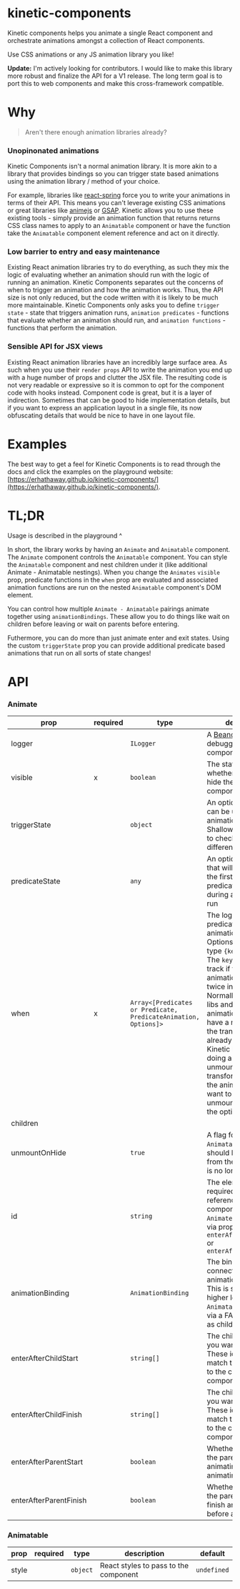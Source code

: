 # kinetic-components

Kinetic components helps you animate a single React component and orchestrate animations amongst a collection of React components.

Use CSS animations or any JS animation library you like!

**Update:** I'm actively looking for contributors. I would like to make this library more robust and finalize the API for a V1 release. The long term goal is to port this to web components and make this cross-framework compatible.

# Why

> Aren't there enough animation libraries already?

### Unopinonated animations

Kinetic Components isn't a normal animation library. It is more akin to a library that provides bindings so you can trigger state based animations using the animation library / method of your choice.

For example, libraries like [react-spring](https://github.com/react-spring/react-spring) force you to write your animations in terms of their API. This means you can't leverage existing CSS animations or great libraries like [animejs](https://github.com/juliangarnier/anime/) or [GSAP](https://github.com/greensock/GreenSock-JS/). Kinetic allows you to use these existing tools - simply provide an animation function that returns returns CSS class names to apply to an `Animatable` component or have the function take the `Animatable` component element reference and act on it directly.

### Low barrier to entry and easy maintenance

Existing React animation libraries try to do everything, as such they mix the logic of evaluating whether an animation should run with the logic of running an animation. Kinetic Components separates out the concerns of when to trigger an animation and how the animation works. Thus, the API size is not only reduced, but the code written with it is likely to be much more maintainable. Kinetic Components only asks you to define `trigger state` - state that triggers animation runs, `animation predicates` - functions that evaluate whether an animation should run, and `animation functions` - functions that perform the animation.

### Sensible API for JSX views

Existing React animation libraries have an incredibly large surface area. As such when you use their `render props` API to write the animation you end up with a huge number of props and clutter the JSX file. The resulting code is not very readable or expressive so it is common to opt for the component code with hooks instead. Component code is great, but it is a layer of indirection. Sometimes that can be good to hide implementation details, but if you want to express an application layout in a single file, its now obfuscating details that would be nice to have in one layout file.

# Examples

The best way to get a feel for Kinetic Components is to read through the docs and click the examples on the playground website: [https://erhathaway.github.io/kinetic-components/](https://erhathaway.github.io/kinetic-components/).

# TL;DR

Usage is described in the playground ^

In short, the library works by having an `Animate` and `Animatable` component. The `Animate` component controls the `Animatable` component. You can style the `Animatable` component and nest children under it (like additional Animate - Animatable nestings). When you change the `Animates` `visible` prop, predicate functions in the `when` prop are evaluated and associated animation functions are run on the nested `Animatable` component's DOM element.

You can control how multiple `Animate - Animatable` pairings animate together using `animationBindings`. These allow you to do things like wait on children before leaving or wait on parents before entering.

Futhermore, you can do more than just animate enter and exit states. Using the custom `triggerState` prop you can provide additional predicate based animations that run on all sorts of state changes!

# API

### Animate

| prop                   | required | type                                                            | description                                                                                                                                                                                                                                                                                                                                                                                                                                                        |
| ---------------------- | -------- | --------------------------------------------------------------- | ------------------------------------------------------------------------------------------------------------------------------------------------------------------------------------------------------------------------------------------------------------------------------------------------------------------------------------------------------------------------------------------------------------------------------------------------------------------ |
| logger                 |          | `ILogger`                                                       | A [Beano](https://github.com/erhathaway/beano) logger to get debugging info for this component                                                                                                                                                                                                                                                                                                                                                                     |
| visible                | x        | `boolean`                                                       | The state that controls whether to show or hide the `Animatable` component                                                                                                                                                                                                                                                                                                                                                                                         |  |
| triggerState           |          | `object`                                                        | An optional object that can be used to trigger animation runs. Shallow diffs are used to check for differences                                                                                                                                                                                                                                                                                                                                                     |
| predicateState         |          | `any`                                                           | An optional state prop that will be passed as the first arg to predicate functions during an animation run                                                                                                                                                                                                                                                                                                                                                         |
| when                   | x        | `Array<[Predicates or Predicate, PredicateAnimation, Options]>` | The logic that has predicate - animationFn pairings. Options is an object of type `{key: string}`. The `key` is used to track if the same animation is applied twice in a row. Normally, animation libs and CSS animations would have a noop action b/c the transform is already applied. Kinetic handles this by doing a component unmount to clear the transforms then it runs the animation. If you want to avoid the unmount, don't pass in the optional `key` |  |
| children               |
| unmountOnHide          |          | `true`                                                          | A flag for control if the `Animatable` component should be unmounted from the DOM when it is no longer visible                                                                                                                                                                                                                                                                                                                                                     |
| id                     |          | `string`                                                        | The element ID. This is required if you are referencing this component in another `Animate` component via props `enterAfterChildStart` or `enterAfterChildFinish`                                                                                                                                                                                                                                                                                                  |
| animationBinding       |          | `AnimationBinding`                                              | The binding that connects multiple animations together. This is supplied by a higher level `Animate` or `Animatable` component via a FACC (Function as child component)                                                                                                                                                                                                                                                                                            |
| enterAfterChildStart   |          | `string[]`                                                      | The child ids which you want to wait for. These ids should match the ids passed to the child `Animate` component                                                                                                                                                                                                                                                                                                                                                   |
| enterAfterChildFinish  |          | `string[]`                                                      | The child ids which you want to wait for. These ids should match the ids passed to the child `Animate` component                                                                                                                                                                                                                                                                                                                                                   |
| enterAfterParentStart  |          | `boolean`                                                       | Whether to wait for the parent to fully start animating before animating                                                                                                                                                                                                                                                                                                                                                                                           |
| enterAfterParentFinish |          | `boolean`                                                       | Whether to wait for the parent to fully finish animating before animating                                                                                                                                                                                                                                                                                                                                                                                          |

### Animatable

| prop  | required | type     | description                           | default     |
| ----- | -------- | -------- | ------------------------------------- | ----------- |
| style |          | `object` | React styles to pass to the component | `undefined` |
